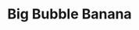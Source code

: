 ---
title: "Big Bubble Banana"
price: "7€"
category: "Gaufres et Crêpes"
description: "Délicieuse gaufre avec banane."
image: "/uploads/big-bubble-banana.jpg"
image_alt: "Gaufre Big Bubble Banana"
---